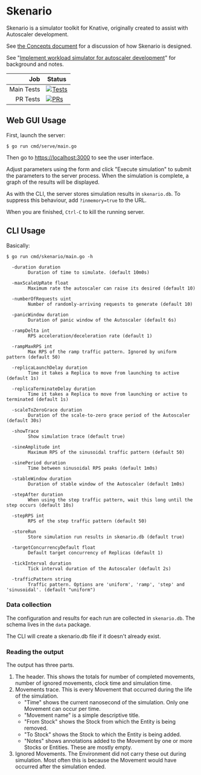 # Skenario

Skenario is a simulator toolkit for Knative, originally created to assist
with Autoscaler development. 

See [the Concepts document](docs/concepts.md) for a discussion of how Skenario is designed.

See "[Implement workload simulator for autoscaler development](https://github.com/knative/serving/issues/1686)"
for background and notes. 

| Job | Status |
| ---: | --- |
| Main Tests | [![Tests](http://wings.pivotal.io/api/v1/teams/jchester-knative/pipelines/skenario/jobs/test/badge)](https://wings.pivotal.io/teams/jchester-knative/pipelines/skenario/jobs/test/) |
| PR Tests | [![PRs](http://wings.pivotal.io/api/v1/teams/jchester-knative/pipelines/skenario/jobs/test-pr/badge)](https://wings.pivotal.io/teams/jchester-knative/pipelines/skenario/jobs/test-pr/) |


## Web GUI Usage

First, launch the server:

```
$ go run cmd/serve/main.go
```

Then go to [https://localhost:3000](https://localhost:3000) to see the user interface.

Adjust parameters using the form and click "Execute simulation" to submit the parameters to the server process.
When the simulation is complete, a graph of the results will be displayed.

As with the CLI, the server stores simulation results in `skenario.db`. To suppress this behaviour, add
`?inmemory=true` to the URL.

When you are finished, `Ctrl-C` to kill the running server.

## CLI Usage

Basically:

```
$ go run cmd/skenario/main.go -h

  -duration duration
        Duration of time to simulate. (default 10m0s)

  -maxScaleUpRate float
        Maximum rate the autoscaler can raise its desired (default 10)

  -numberOfRequests uint
        Number of randomly-arriving requests to generate (default 10)

  -panicWindow duration
        Duration of panic window of the Autoscaler (default 6s)

  -rampDelta int
        RPS acceleration/deceleration rate (default 1)

  -rampMaxRPS int
        Max RPS of the ramp traffic pattern. Ignored by uniform pattern (default 50)

  -replicaLaunchDelay duration
        Time it takes a Replica to move from launching to active (default 1s)

  -replicaTerminateDelay duration
        Time it takes a Replica to move from launching or active to terminated (default 1s)

  -scaleToZeroGrace duration
        Duration of the scale-to-zero grace period of the Autoscaler (default 30s)

  -showTrace
        Show simulation trace (default true)

  -sineAmplitude int
        Maximum RPS of the sinusoidal traffic pattern (default 50)

  -sinePeriod duration
        Time between sinusoidal RPS peaks (default 1m0s)

  -stableWindow duration
        Duration of stable window of the Autoscaler (default 1m0s)

  -stepAfter duration
        When using the step traffic pattern, wait this long until the step occurs (default 10s)

  -stepRPS int
        RPS of the step traffic pattern (default 50)

  -storeRun
        Store simulation run results in skenario.db (default true)

  -targetConcurrencyDefault float
        Default target concurrency of Replicas (default 1)

  -tickInterval duration
        Tick interval duration of the Autoscaler (default 2s)

  -trafficPattern string
        Traffic pattern. Options are 'uniform', 'ramp', 'step' and 'sinusoidal'. (default "uniform")
```

### Data collection

The configuration and results for each run are collected in `skenario.db`. The schema lives in the `data` package.

The CLI will create a skenario.db file if it doesn't already exist.

### Reading the output

The output has three parts.

1. The header. This shows the totals for number of completed movements, number of ignored movements, clock time and
   simulation time.
1. Movements trace. This is every Movement that occurred during the life of the simulation.
    * "Time" shows the current nanosecond of the simulation. Only one Movement can occur per time.
    * "Movement name" is a simple descriptive title.
    * "From Stock" shows the Stock from which the Entity is being removed.
    * "To Stock" shows the Stock to which the Entity is being added.
    * "Notes" shows annotations added to the Movement by one or more Stocks or Entities. These are mostly empty.
1. Ignored Movements. The Environment did not carry these out during simulation. Most often this is because the
   Movement would have occurred after the simulation ended.
